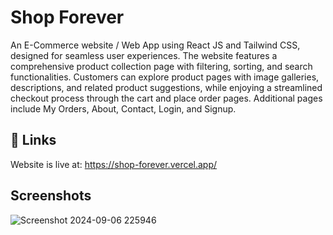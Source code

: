 
# Shop Forever 

An E-Commerce website / Web App using React JS and Tailwind CSS, designed for seamless user experiences. The website features a comprehensive product collection page with filtering, sorting, and search functionalities. Customers can explore product pages with image galleries, descriptions, and related product suggestions, while enjoying a streamlined checkout process through the cart and place order pages. Additional pages include My Orders, About, Contact, Login, and Signup.


## 🔗 Links
Website is live at: https://shop-forever.vercel.app/



## Screenshots
![Screenshot 2024-09-06 225946](https://github.com/user-attachments/assets/813dfbdc-e7f2-4616-9966-0d23c30ee7ea)


